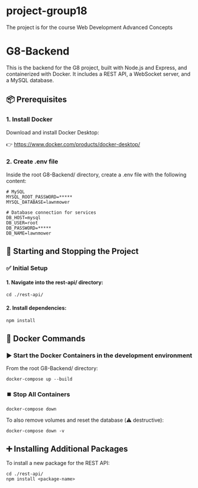 # project-group18
The project is for the course Web Development Advanced Concepts

# G8-Backend

This is the backend for the G8 project, built with Node.js and Express, and containerized with Docker. It includes a REST API, a WebSocket server, and a MySQL database.

## 📦 Prerequisites

### 1. Install Docker

Download and install Docker Desktop:

👉 https://www.docker.com/products/docker-desktop/

### 2. Create .env file

Inside the root G8-Backend/ directory, create a .env file with the following content:

    # MySQL
    MYSQL_ROOT_PASSWORD=*****
    MYSQL_DATABASE=lawnmower

    # Database connection for services
    DB_HOST=mysql
    DB_USER=root
    DB_PASSWORD=*****
    DB_NAME=lawnmower

## 🚀 Starting and Stopping the Project

### ✅ Initial Setup

#### 1. Navigate into the rest-api/ directory:

    cd ./rest-api/

#### 2. Install dependencies:

    npm install

## 🐳 Docker Commands

### ▶️ Start the Docker Containers in the development environment

From the root G8-Backend/ directory:

    docker-compose up --build

### ⏹️ Stop All Containers

    docker-compose down

To also remove volumes and reset the database (⚠️ destructive):

    docker-compose down -v

## ➕ Installing Additional Packages

To install a new package for the REST API:

    cd ./rest-api/
    npm install <package-name>

